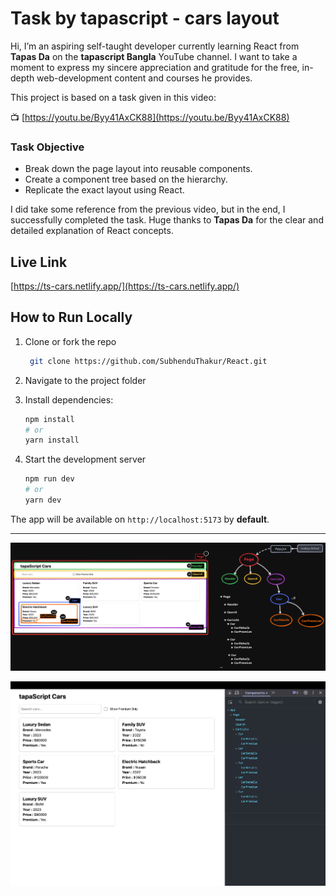 # Task by tapascript - cars layout

Hi, I’m an aspiring self-taught developer currently learning React from **Tapas Da** on the **tapascript Bangla** YouTube channel.
I want to take a moment to express my sincere appreciation and gratitude for the free, in-depth web-development content and courses he provides.

This project is based on a task given in this video:

📺 [https://youtu.be/Byy41AxCK88](https://youtu.be/Byy41AxCK88)

### **Task Objective**

- Break down the page layout into reusable components.
- Create a component tree based on the hierarchy.
- Replicate the exact layout using React.

I did take some reference from the previous video, but in the end, I successfully completed the task. Huge thanks to **Tapas Da** for the clear and detailed explanation of React concepts.

## Live Link

[https://ts-cars.netlify.app/](https://ts-cars.netlify.app/)

## How to Run Locally

1. Clone or fork the repo

   ```bash
    git clone https://github.com/SubhenduThakur/React.git
   ```

2. Navigate to the project folder

3. Install dependencies:

   ```bash
   npm install
   # or
   yarn install
   ```

4. Start the development server
   ```bash
   npm run dev
   # or
   yarn dev
   ```

The app will be available on `http://localhost:5173` by **default**.

---

![Component Breakdown Diagram](public/component%20breakdown.png)

![Component Hierarchy Diagram](public/tree.png)
